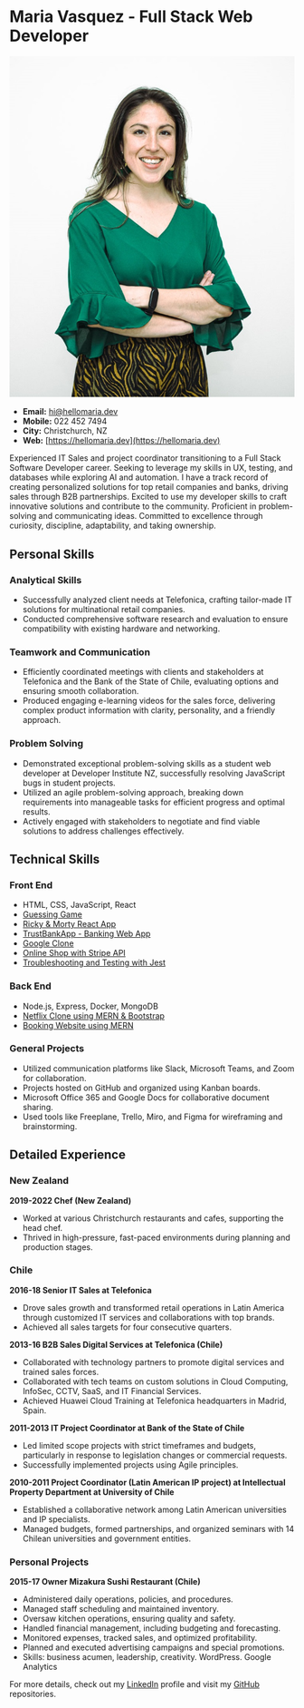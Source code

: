 # Maria Vasquez - Full Stack Web Developer

![Profile Image](profile-image.jpg)

- **Email:** hi@hellomaria.dev
- **Mobile:** 022 452 7494
- **City:** Christchurch, NZ
- **Web:** [https://hellomaria.dev](https://hellomaria.dev)

Experienced IT Sales and project coordinator transitioning to a Full Stack Software Developer career. Seeking to leverage my skills in UX, testing, and databases while exploring AI and automation. I have a track record of creating personalized solutions for top retail companies and banks, driving sales through B2B partnerships. Excited to use my developer skills to craft innovative solutions and contribute to the community. Proficient in problem-solving and communicating ideas. Committed to excellence through curiosity, discipline, adaptability, and taking ownership.

## Personal Skills

### Analytical Skills

- Successfully analyzed client needs at Telefonica, crafting tailor-made IT solutions for multinational retail companies.
- Conducted comprehensive software research and evaluation to ensure compatibility with existing hardware and networking.

### Teamwork and Communication

- Efficiently coordinated meetings with clients and stakeholders at Telefonica and the Bank of the State of Chile, evaluating options and ensuring smooth collaboration.
- Produced engaging e-learning videos for the sales force, delivering complex product information with clarity, personality, and a friendly approach.

### Problem Solving

- Demonstrated exceptional problem-solving skills as a student web developer at Developer Institute NZ, successfully resolving JavaScript bugs in student projects.
- Utilized an agile problem-solving approach, breaking down requirements into manageable tasks for efficient progress and optimal results.
- Actively engaged with stakeholders to negotiate and find viable solutions to address challenges effectively.

## Technical Skills

### Front End

- HTML, CSS, JavaScript, React
- [Guessing Game](https://github.com/mariaale2023/Guess-LatinAmerica_Country)
- [Ricky & Morty React App](https://github.com/mariaale2023/Ricky-Morty-App)
- [TrustBankApp - Banking Web App](https://github.com/mariaale2023/TrustBankApp)
- [Google Clone](https://github.com/mariaale2023/Google-Clone)
- [Online Shop with Stripe API](https://touchthegrass.onrender.com/)
- [Troubleshooting and Testing with Jest](https://chatbot-detective-cat.onrender.com/)

### Back End

- Node.js, Express, Docker, MongoDB
- [Netflix Clone using MERN & Bootstrap](https://github.com/mariaale2023/Shortflix)
- [Booking Website using MERN](https://reservationizer-app-xog2.onrender.com/)

### General Projects

- Utilized communication platforms like Slack, Microsoft Teams, and Zoom for collaboration.
- Projects hosted on GitHub and organized using Kanban boards.
- Microsoft Office 365 and Google Docs for collaborative document sharing.
- Used tools like Freeplane, Trello, Miro, and Figma for wireframing and brainstorming.

## Detailed Experience

### New Zealand

**2019-2022 Chef (New Zealand)**

- Worked at various Christchurch restaurants and cafes, supporting the head chef.
- Thrived in high-pressure, fast-paced environments during planning and production stages.

### Chile

**2016-18 Senior IT Sales at Telefonica**

- Drove sales growth and transformed retail operations in Latin America through customized IT services and collaborations with top brands.
- Achieved all sales targets for four consecutive quarters.

**2013-16 B2B Sales Digital Services at Telefonica (Chile)**

- Collaborated with technology partners to promote digital services and trained sales forces.
- Collaborated with tech teams on custom solutions in Cloud Computing, InfoSec, CCTV, SaaS, and IT Financial Services.
- Achieved Huawei Cloud Training at Telefonica headquarters in Madrid, Spain.

**2011-2013 IT Project Coordinator at Bank of the State of Chile**

- Led limited scope projects with strict timeframes and budgets, particularly in response to legislation changes or commercial requests.
- Successfully implemented projects using Agile principles.

**2010-2011 Project Coordinator (Latin American IP project) at Intellectual Property Department at University of Chile**

- Established a collaborative network among Latin American universities and IP specialists.
- Managed budgets, formed partnerships, and organized seminars with 14 Chilean universities and government entities.

### Personal Projects

**2015-17 Owner Mizakura Sushi Restaurant (Chile)**

- Administered daily operations, policies, and procedures.
- Managed staff scheduling and maintained inventory.
- Oversaw kitchen operations, ensuring quality and safety.
- Handled financial management, including budgeting and forecasting.
- Monitored expenses, tracked sales, and optimized profitability.
- Planned and executed advertising campaigns and special promotions.
- Skills: business acumen, leadership, creativity. WordPress. Google Analytics

For more details, check out my [LinkedIn](https://www.linkedin.com/in/mariavasquez) profile and visit my [GitHub](https://github.com/mariaale2023) repositories.
